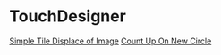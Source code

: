 


# TouchDesigner

[Simple Tile Displace of Image](SimpleTileDisplaceImage.md)
[Count Up On New Circle](CountUpNewCircle.md)
<!-- [Techniques](./TD/TECHNIQUES/index.md) -->

